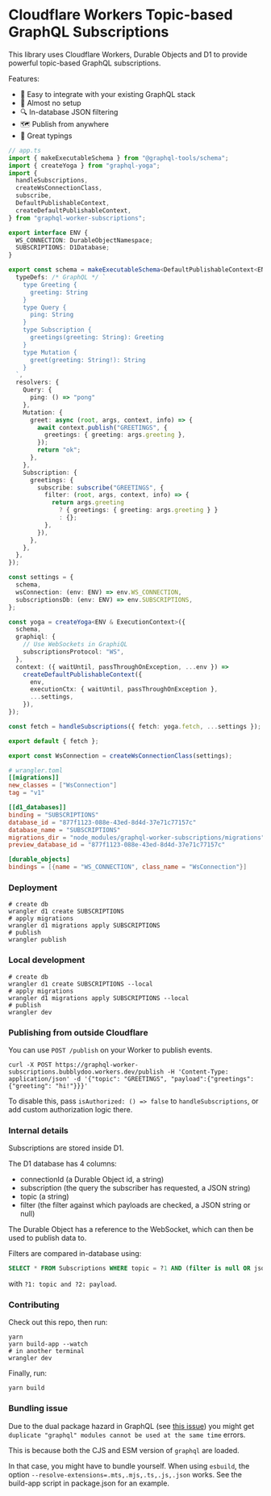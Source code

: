 # Cloudflare Workers Topic-based GraphQL Subscriptions

This library uses Cloudflare Workers, Durable Objects and D1 to provide powerful topic-based GraphQL subscriptions.

Features:
- 👀 Easy to integrate with your existing GraphQL stack
- 🙌 Almost no setup
- 🔍 In-database JSON filtering
- 🗺 Publish from anywhere
- 🎹 Great typings

```ts
// app.ts
import { makeExecutableSchema } from "@graphql-tools/schema";
import { createYoga } from "graphql-yoga";
import {
  handleSubscriptions,
  createWsConnectionClass,
  subscribe,
  DefaultPublishableContext,
  createDefaultPublishableContext,
} from "graphql-worker-subscriptions";

export interface ENV {
  WS_CONNECTION: DurableObjectNamespace;
  SUBSCRIPTIONS: D1Database;
}

export const schema = makeExecutableSchema<DefaultPublishableContext<ENV>>({
  typeDefs: /* GraphQL */ `
    type Greeting {
      greeting: String
    }
    type Query {
      ping: String
    }
    type Subscription {
      greetings(greeting: String): Greeting
    }
    type Mutation {
      greet(greeting: String!): String
    }
  `,
  resolvers: {
    Query: {
      ping: () => "pong"
    },
    Mutation: {
      greet: async (root, args, context, info) => {
        await context.publish("GREETINGS", {
          greetings: { greeting: args.greeting },
        });
        return "ok";
      },
    },
    Subscription: {
      greetings: {
        subscribe: subscribe("GREETINGS", {
          filter: (root, args, context, info) => {
            return args.greeting
              ? { greetings: { greeting: args.greeting } }
              : {};
          },
        }),
      },
    },
  },
});

const settings = {
  schema,
  wsConnection: (env: ENV) => env.WS_CONNECTION,
  subscriptionsDb: (env: ENV) => env.SUBSCRIPTIONS,
};

const yoga = createYoga<ENV & ExecutionContext>({
  schema,
  graphiql: {
    // Use WebSockets in GraphiQL
    subscriptionsProtocol: "WS",
  },
  context: ({ waitUntil, passThroughOnException, ...env }) =>
    createDefaultPublishableContext({
      env,
      executionCtx: { waitUntil, passThroughOnException },
      ...settings,
    }),
});

const fetch = handleSubscriptions({ fetch: yoga.fetch, ...settings });

export default { fetch };

export const WsConnection = createWsConnectionClass(settings);
```

```toml
# wrangler.toml
[[migrations]]
new_classes = ["WsConnection"]
tag = "v1"

[[d1_databases]]
binding = "SUBSCRIPTIONS"
database_id = "877f1123-088e-43ed-8d4d-37e71c77157c" 
database_name = "SUBSCRIPTIONS" 
migrations_dir = "node_modules/graphql-worker-subscriptions/migrations"
preview_database_id = "877f1123-088e-43ed-8d4d-37e71c77157c" 

[durable_objects]
bindings = [{name = "WS_CONNECTION", class_name = "WsConnection"}]
```

### Deployment

```shell
# create db
wrangler d1 create SUBSCRIPTIONS
# apply migrations
wrangler d1 migrations apply SUBSCRIPTIONS
# publish
wrangler publish
```

### Local development

```shell
# create db
wrangler d1 create SUBSCRIPTIONS --local
# apply migrations
wrangler d1 migrations apply SUBSCRIPTIONS --local
# publish
wrangler dev
```

### Publishing from outside Cloudflare

You can use `POST /publish` on your Worker to publish events.

```shell
curl -X POST https://graphql-worker-subscriptions.bubblydoo.workers.dev/publish -H 'Content-Type: application/json' -d '{"topic": "GREETINGS", "payload":{"greetings": {"greeting": "hi!"}}}'
```

To disable this, pass `isAuthorized: () => false` to `handleSubscriptions`, or add custom authorization logic there.

### Internal details

Subscriptions are stored inside D1.

The D1 database has 4 columns:
- connectionId (a Durable Object id, a string)
- subscription (the query the subscriber has requested, a JSON string)
- topic (a string)
- filter (the filter against which payloads are checked, a JSON string or null)

The Durable Object has a reference to the WebSocket, which can then be used to publish data to.

Filters are compared in-database using:

```sql
SELECT * FROM Subscriptions WHERE topic = ?1 AND (filter is null OR json_patch(?2, filter) = ?2);
```
with `?1: topic and ?2: payload`.

### Contributing

Check out this repo, then run:

```shell
yarn
yarn build-app --watch
# in another terminal
wrangler dev
```

Finally, run:

```
yarn build
```

### Bundling issue

Due to the dual package hazard in GraphQL (see [this issue](https://github.com/graphql/graphql-js/pull/3617)) you might get `duplicate "graphql" modules cannot be used at the same time` errors.

This is because both the CJS and ESM version of `graphql` are loaded.

In that case, you might have to bundle yourself. When using `esbuild`, the option `--resolve-extensions=.mts,.mjs,.ts,.js,.json` works. See the build-app script in package.json for an example.